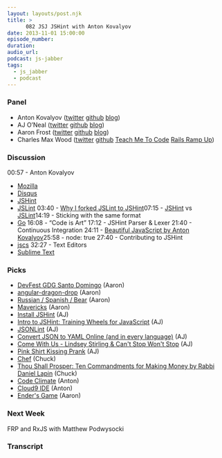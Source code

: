 ```yaml
---
layout: layouts/post.njk
title: >
      082 JSJ JSHint with Anton Kovalyov
date: 2013-11-01 15:00:00
episode_number: 
duration: 
audio_url: 
podcast: js-jabber
tags: 
  - js_jabber
  - podcast
---
```


### Panel

- Anton Kovalyov ([twitter](https://twitter.com/valueof) [github](https://github.com/antonkovalyov) [blog](http://anton.kovalyov.net/))
- AJ O’Neal ([twitter](https://twitter.com/coolaj86) [github](https://github.com/coolaj86/) [blog](http://coolaj86.info/))
- Aaron Frost ([twitter](https://twitter.com/js_dev) [github](https://github.com/aaronfrost) [blog](http://www.jsdotnext.com/))
- Charles Max Wood ([twitter](http://twitter.com/cmaxw) [github](https://github.com/cmaxw) [Teach Me To Code](http://teachmetocode.com/) [Rails Ramp Up](http://railsrampup.com/))

### Discussion
00:57 - Anton Kovalyov
- [Mozilla](http://www.mozilla.org/)
- [Disqus](http://disqus.com/)
- [JSHint](http://www.jshint.com/)
- [JSLint](http://www.jslint.com/)
03:40 - [Why I forked JSLint to JSHint](http://anton.kovalyov.net/2011/02/20/why-i-forked-jslint-to-jshint/)07:15 - [JSHint](http://www.jshint.com/) vs [JSLint](http://www.jslint.com/)14:19 - Sticking with the same format
- [Go](http://golang.org/)
16:08 - “Code is Art” 17:12 - JSHint Parser & Lexer 21:40 - Continuous Integration 24:11 - [Beautiful JavaScript by Anton Kovalyov](http://shop.oreilly.com/product/0636920030706.do)25:58 - node: true 27:40 - Contributing to JSHint
- [jscs](https://npmjs.org/package/jscs)
32:27 - Text Editors
- [Sublime Text](http://www.sublimetext.com/)

### Picks

- [DevFest GDG Santo Domingo](http://gdgsantodomingo.org/) (Aaron)
- [angular-dragon-drop](https://github.com/btford/angular-dragon-drop) (Aaron)
- [Russian / Spanish / Bear](http://zasmejsa.com/videa/zobrazit/62981/v-tom-rusku-je-mozne-asi-naozaj-vsetko/?lang=en%20) (Aaron)
- [Mavericks](http://www.apple.com/osx/preview/) (Aaron)
- [Install JSHint](http://jshint.com/install/) (AJ)
- [Intro to JSHint: Training Wheels for JavaScript](http://blog.coolaj86.com/articles/intro-to-jshint-training-wheels-for-javascript.html) (AJ)
- [JSONLint](http://jsonlint.com/) (AJ)
- [Convert JSON to YAML Online (and in every language)](http://jsontoyaml.com/) (AJ)
- [Come With Us - Lindsey Stirling & Can't Stop Won't Stop](http://youtu.be/0HJoNXWWMuA) (AJ)
- [Pink Shirt Kissing Prank](http://www.youtube.com/watch?v=TyjR61dA4Qs) (AJ)
- [Chef](http://www.opscode.com/chef/) (Chuck)
- [Thou Shall Prosper: Ten Commandments for Making Money by Rabbi Daniel Lapin](http://www.amazon.com/gp/product/0470485884/ref=as_li_qf_sp_asin_il_tl?ie=UTF8&camp=1789&creative=9325&creativeASIN=0470485884&linkCode=as2&tag=chamaxwoo-20) (Chuck)
- [Code Climate](https://codeclimate.com/) (Anton)
- [Cloud9 IDE](https://c9.io/) (Anton)
- [Ender's Game](http://www.imdb.com/title/tt1731141/) (Aaron)

### Next Week
FRP and RxJS with Matthew Podwysocki

### Transcript


